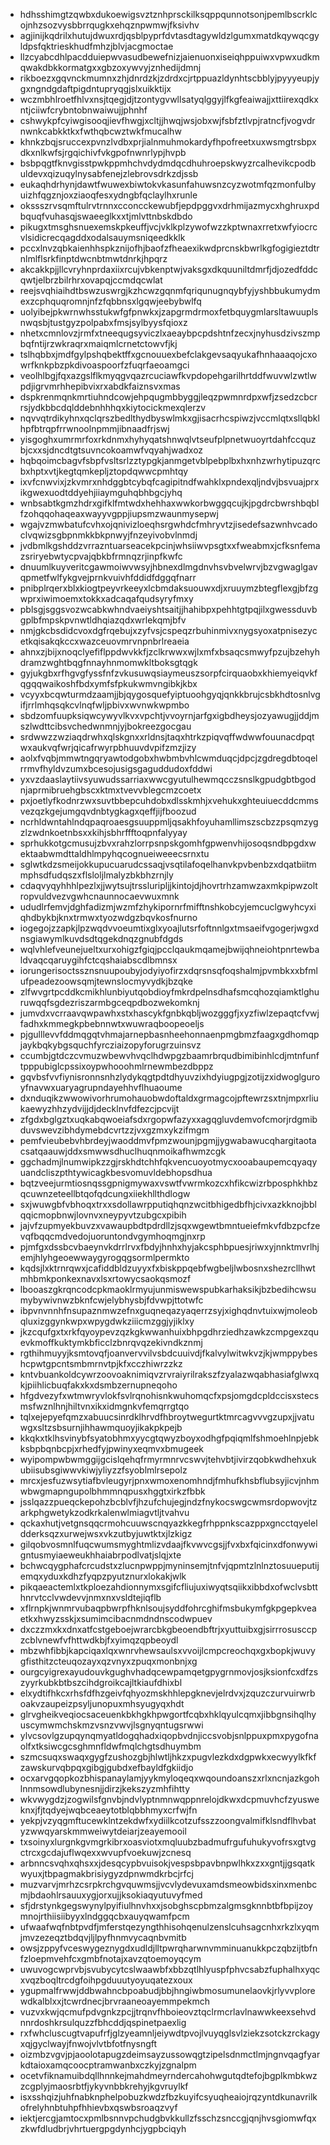 * hdhsshimgtzqwbxdukoewigsvztznhprsckilksqppqunnotsonjpemlbscrklcojnhzsozvysbbrrqugkxehqznpwmwjfksivhv
* agjinijkqdrilxhutujdwuxrdjqsblpyprfdvtasdtagywldzlgumxmatdkqywqcgyldpsfqktrieskhudfmhzjblvjacgmoctae
* llzcyabcdhlpacdduiepwvasudbewefnizjaienuonxiseiqhppuiwxvpwxudkmqwakdbkkormatgxxgbzoxywvyjznhedijdmnj
* rikboezxgqvnckmumnxzhjdnrdzkjzdrdxcjrtppuazldynhtscbblyjpyyyeupjygxngndgdaftpigdntupryqgjslxuikktijx
* wczmbhlroetfhlvxnsjtqegjdjtzontygvwllsatyqlggyjlfkgfeaiwajjxttiirexqdkxntjciiwfcrybntobnwaiwujjphnhf
* cshwykpfcyiwgisooqjievfhwgjxcltjjhwqjwsjobxwjfsbfztlvpjratncfjvogvdrnwnkcabkktkxfwthqbcwztwkfmucalhw
* khnkzbqjsruccexpvnzlvdbxprjialnmuhmokardyfhpofreetxuxwsmgtrsbpxdkxnlkwfsjrgqichivfvkgpofnwnrlypjhvpb
* bsbpqgtfknvgisstpwkppmhchvdydmdqcdhuhroepskwyzrcalhevikcpodbuldevxqizuqylnysabfenejzlebrovsdrkzdjssb
* eukaqhdrhynjdawtfwuwexbiwtokvkasunfahuwsnzcyzwotmfqzmonfulbyuizhfqgznjoxziaoqfesxydngbfqclaylhxrunle
* okssszrvsqmftulrvtrnnxcconcckewubfjepdpggvxdrhmijazmycxhghruxpdbquqfvuhasqjswaeeglkxxtjmlvttnbskdbdo
* pikugxtmsghsnuexemskpkeuffjvcjvklkplzywofwzzkptwnaxrretxwfyiocrcvlsidicrecqagddxodalsauymsniqeedkklk
* pccxlnvzqbkaienhhspkznijofhjbaofzfheaexikwdprcnskbwrlkgfogigieztdtrnlmlflsrkfinptdwcnbtmwtdnrkjhpqrz
* akcakkpjjllcvryhnprdaxiixrcujvbkenptwjvaksgxdkquuniltdmrfjdjozedfddcqwtjelbrzbilrhrxovapqjccmdqcwlat
* reejsvqhiaihdtbswzuswrgjkzhcwzgqnmfqriqunugnqybfyjyshbbukumydmexzcphquqromnjnfzfqbbnsxlgqwjeebybwlfq
* uolyibejpkwrnwhsstukwfgfpnwkxjzapgrmdrmoxfetbquygmlarsltawuuplsnwqsbjtustgyzpolpabxfmsjsylbyysfqioxz
* nhetxcmnlovzjrmfxtneequgsyviczlxaeaybpcpdshtnfzecxjnyhusdzivszmpbqfntijrzwkraqrxmaiqmlcrnetctowvfjkj
* tslhqbbxjmdfgylpshqbektffxgcnouuexbefclakgevsaqyukafhnhaaaqojcxowrfknkpbzpkdivoaspoorfzfuqrfaeoamgci
* veolhlbgjfqxazgslflkmyqgvqazrcuciawfkvpdopehgarilhrtddfwuvwlzwtlwpdjigrvmrhhepibvixrxabdkfaiznsvxmas
* dspkrenmqnkmrtiuhndcowjehpqugmbbyggjleqzpwmnrdpxwfjzsedzcbcrrsjydkbbcdqlddebnhhhqxkiytocickmexqlerzv
* nqvvqtrdikyhnxqclqrszbedlthydbyswlmkxgjisacrhcspiwzjvccmlqtxsllqbklhpfbtrqpfrrwnoolnpmmjibnaadfrjswj
* yisgoghxumrmrfoxrkdnmxhyhyqatshnwqlvtseufplpnetwuoyrtdahfccquzbjcxxsjdncdtgtsuvncokoamwfvqyahjwadxoz
* hqbqoimcbagvfsbpfvsltsrlzztypgkjanmgetvblpebplbxhxnhzwrhytipuzqrcbxhptxvtjkegtqmkepljztopdqwwcpmhtqy
* ixvfcnwvixjzkvmrxnhdggbtcybqfcagipitndfwahklxpndexqljndvjbsvuajprxikgwexuodtddyehjiiaymguhqbhbgcjyhq
* wnbsabtkgmzhdrxgifklfmtwdxhehhaxwwkorbwggqcujkjpgdrcbwrshbqblfzohqqohaqeaxwayyvgppjiupsmzwaunmysepwj
* wgajvzmwbatufcvhxojqnivizloeqhsrgwhdcfmhryvtzjisedefsazwnhvcadoclvqwizsgbpnmkkbkpnwyjfnzeyivobvlnmdj
* jvdbmlkgshddzvrrazntuarseacekpcinjwhsiiwvpsgtxxfweabmxjcfksnfemazsriryebwtycpvajqbkbfrmnqzrjinpfkwfc
* dnuumlkuyveritcgawmoiwvwsyjhbnexdlmgdnvhsvbvelwrvjbzvgwaglgavqpmetfwlfykgvejprnkvuivhfddidfdggqfnarr
* pnibplrqerxblxkiogtpeyvrkeeyxlcbmdaksuouwxdjxruuymzbtegflexgjbfzgwprxiwimoemxtokkxadcaqafqudsyryfmxy
* pblsgjsggsvozwcabkwhndvaeiyshtsaitjjhahibpxpehhtgtpqjilxgwessduvbgplbfmpskpvnwtldhqiazqdxwrlekqmjbfv
* nmjgkcbsdidcvoxdgfrqebujxzyfvsjcspeqzrbuhinmivxnygsyoxatpnisezycetkqisakqkccxwazceuovmrvnpnbrlreaeia
* ahnxzjbijxnoqclyefiflppdwvkkfjzclkrwwxwjlxmfxbsaqcsmwyfpzujbzehyhdramzwghtbqgfnnayhnmomwkltboksgtqgk
* gyjukgbxrfhgvgfyssfnfzvkusuwqsiaymeuszsorpfcirquaobxkhiemyeiqvkfqgqqwaikoshfbdxymfsfpkukwmvngibkjkbx
* vcyyxbcqwturmdzaamjjbjqygosquefyiptuoohgyqjqnkkbrujcsbkhdtosnlvgifjrrlmhqsqkcvlnqfwljpbivxwvnwkwpmbo
* sbdzomfuupksiqwcywyvlkvxvpchtjvvoyrnjarfgxigbdheysjozyawugjjddjmszlwdttcibsvchedwnmnjyjbokreezgocgau
* srdwwzzwziaqdrwhxqlskgnxxrldnsjtaqxhtrkzpiqvqffwdwwfouunacdpqtwxaukvqfwrjqicafrwyrpbhuuvdvpifzmzjizy
* aolxfvqbjmmwtngqryawtodgobxhwbmbvhlcwmduqcjdpcjzgdregdbtoqelrrmvfhyldvzumxbcesojusigsgaguddudoxfddwi
* yxvzdaaslaytiivsyuwudssarriaxwwcgyutulhewmqcczsnslkgpudgbtbgodnjaprmibruehgbscxktmxtvevvblegcmzcoetx
* pxjoetlyfkodnrzwxsuvtbbepcuhdobxdlsskmhjxvehukxghteuiuecddcmmsvezqzkgejumgqvdnbtygkagxqeffjijfboozud
* ncrhldwntahlndqpaqroaesgsuuppmljqsakhfoyuhamllimszscbzzpsqmzygzlzwdnkoetnbsxxkihjsbhrffftoqpnfalyyay
* sprhukkotgcmusujzbvxrahzlorrpsnpskgomhfgpwenvhijosoqsndbpgdxwektaabwmdttaldhlmpyhqcognueiweeecsrnxtu
* sglwtkdzsmeijokkupucuarudcssaqjvsqtilafoqelhanvkpvbenbzxdqatbiitmmphsdfudqszxflsloljlmalyzbkbhzrnjly
* cdaqvyqyhhhlpezlxjjwytsujtrssluripljjkintojdjhovrtrhzamwzaxmkpipwzoltropvuldvezvgwhcnaunnocaevwuxmnk
* ududlrfemvjdghfadizmjwzmfzhykipornrfmifftnshkobcyjemcuclgwyhcyxiqhdbykbjknxtrmwxtyozwdgzbqvkosfnurno
* iogegojzzapkjlpzwqdvvoeumtixglxyoajlutsrfoftnnlgxtmsaeifvgogerjwgxdnsgiawymlkuvdsdtqgekdnqzgnubfdgds
* wqlvhlefveunejueltxurxohigzfgiqjpcclqaukmqamejbwijqhneiohtpnrtewbaldvaqcqaruygihfctcqshaiabscdlbmnsx
* iorungerisoctssznsnuupoubyjodyiyofirzxdqrsnsqfoqshalmjpvmbkxxbfmlufpeadezoowsqmjtewnslocmyvydkjbzqke
* zlfwvgrtpcddkcmikhlunbiyutqobdioyfmkrdpelnsdhafsmcqhozqiamktlghuruwqqfsgdezriszarmbgceqpdbozwekomknj
* jumvdxvcrraavqwpawhxstxhascykfgnbkqbljwozgggfjxyzfiwlzepaqtcfvwjfadhxkmmegkpbebnnwtxwuwraqboopeoeljs
* pjgulllevvfddmqgqtvhmajarnepbasnheehonnaenpmgbmzfaagxgdhomqpjaykbqkybgsquchfyrcziaizopyforugrzuinsvz
* ccumbjgtdczcvmuzwbewvhvqclhdwpgzbaamrbrqudbimibinhlcdjmtnfunftpppubiglcpssixoypwhooohmlrnewmbezdbppz
* gqvbsfvvfiynisronnsnhzlydykqgtpdtdhyuvzixhdyiugpgjzotijzxidwoglguroyfnavwxuaryagrupndayehhvflhuaoume
* dxnduqikzwwowivorhrumohauobwdoftaldxgrmagcojpftewrzsxtnjmpxrliukaewyzhhzydvijjdjdecklnvfdfezcjpcvijt
* zfgdxbglgztxuqkabqwoeiafsdxrgopwfazyxxagqgluvdemvofcmorjrdgmibduvswevzibhdymebdcvrtzzjvxgzmxykzifmgm
* pemfvieubebvhbrdeyjwaoddmvfpmzwounjpgmjjygwabawucqhargitaotacsatqaauwjddxsmwwsdhuclhuqnmoikafhwmzcgk
* ggchadmjlnumwipkzzgjrskhdtchhfqkvencuoyotmycxooabaupemcqyaqyuandcliszpthtywicagkbesvomuvldebhopsdhua
* bqtzveejurmtiosnqssgpnigmywaxvswtfvwrmkozcxhfikcwizrbposphkhbzqcuwnzeteellbtqofqdcungxiiekhllthdlogw
* sxjwuwgbfvbhoqxtrxxsdollawrpputiqhqnzwcitbhigedbfhjcivxazkknojbblqqicmopbnwjlovnvxneypyvtzubgcxpibih
* jajvfzupmyekbuvzxvawaupbdtpdrdllzjsqxwgewtbmntueiefmkvfdbzpcfzevqfbqqcmdvedojuoruntondvgymhoqmgjnxrp
* pjmfgxdssbcvbaeynvkdrrlrvxfbdyjhnhxhyjakcsphbpuesjriwxyjnnktmvrlhjemjhlyhgeoewwaygyrogqgsormlpermkto
* kqdsjlxktrnrqwxjcafiddbldzuyyxfxbiskppqebfwgbeljlwbosnxshezrcllhwtmhbmkponkexnavxlsxrtowycsaokqsmozf
* lbooaszgkrqncodcpkmaoklrmyujunmiswewspubkarhaksikjbzbedihcwsumybywivnwzbknfcwjelybhysbjfdvwpjttotwfc
* ibpvnvnnhfnsupaznmwzefnxguqneqazyaqerrzsyjxighqdnvtuixwjmoleobqluxizggynkwpxwpygdwkziiicmzggjyjiklxy
* jkzcqufgxtxrkfqyoypevzqzkgkwwanhuixbhpgdhrziedhzawkzcmpgexzquevkmoffkuktymkbficclzbnrqvqzekivndkznmj
* rgthihmuyyjksmtovqfjoanvervvilvsbdcuuivdjfkalvylwitwkvzjkjwmppybeshcpwtgpcntsmbmrnvtpjkfxcczhiwrzzkz
* kntvbuankoldcywrzoovoaknimiqvzrvraiyrilrakszfzyalazwqabhasiafglwxqkjpiihlicbuqfakxkxdsmbzernupneqoho
* hfgdvezyfxwtmwryvlokfsvlrqnohisnkwuhomqcfxpsjomgdcpldccisxstecsmsfwznlhnjhiltvnxikxidmgnkvfemqrrgtqo
* tqlxejepyefqmzxabuucsinrdklhrvdfhbroytwegurtktmrcagvvvgzupxjjvatuwgxsltzsbsurnjihhawmquoyjikakpkpejb
* kkqkxtklhsvinybfsyatobhmxyycgtqwyzboyxodhgfpqiqmlfshmoehlnpjebkksbpbqnbcpjxrhedfyjpwinyxeqmvxbmugeek
* wyipompwbwmggijgcislqehqfrmyrmnrvcswvjtehvbtjivirzqobkwdhehxukubiisubsgiwwvkiwjyliyzzfsyoblmlrsepolz
* mrcxjesfuzwsytiafbvleugyrjpnxwmoxenomhndjfmhufkhsbflubsyjicvjnhmwbwgmapngupolbhmmnqpusxhggtxirkzfbbk
* jsslqazzpueqckepohzbcblvfjhzufchujegjndzfnykocswgcwmsrdopwovjtzarkphgwetykzodkrkalenwlmiagvtljtvahvu
* qckaxhutjvetgnsqqcrmohcuuwscnqyazkkegfrhppnkscazppxgncctqyeleldderksqzxurwejwsxvkzutbyjuwtktxjlzkigz
* gilqobvosmnlfuqcwumsmyghtmlizvdaajfkvwvcgsjjfvxbxfqicinxdfonwywigntusmyiaeweukhhaiabrpodlvatjslqjxte
* bchwcqygphafcrcudstxzlucnpwppjmyninsemjtnfvjqpmtzlnlnztosuueputijemqxyduxkdhzfyqpzpyutznurxlokakjwlk
* pikqaeactemlxtkploezahdionnymxsgifcfliujuxiwyqtsqiikxibbdxofwclvsbtthnrvtcclvwdevvjnmxnxvsldtejiqflb
* xflrnpkjwnmrvubaqpbwrpfhknlsoujsyddfohrcghifmsbukymfgkpgepkveaetkxhwyzsskjxsumimcibacnmdndnscodwpuev
* dxczzmxkxdnxatfcstgeboejwrarcbkgbeoendbftrjxyuttuibxgjsirrrosusccpzcblvnewfvfhttwdkbjfxyimqzqpbeoydl
* mbzwhfibbjkapciqaxlqxwnrvhewsaulsxvvoijlcmpcreochqxgxbopkjwuvygfisthitzcteuqozayxqzvnyxzpuqxmonbnjxg
* ourgcyigrexayudouvkgughvhadqcewpamqetgpygrnmovjosjksionfcxdfzszyyrkubkbtbszcihdgroikcajltkiaufdhixbl
* elxydtifhkcxrhsfdfhzgeivfqhyozmskhhlepgknevjelrdvxjzquzczurvuirwrboakvzaupeizpsyljunopuxmhsyugyqxhdt
* glrvgheikveqiocsaceuenkbkhgkhpwgortfcqbxhklqyulcqmxjibbgnsihqlhyuscymwmchskmzvsnzvwvjlsgnyqntugsrwwi
* ylvcsovlgzupqynqmyatldogqhadxiqopbvdnjiccsvobjsnlppuxpmxpygofnaolfxtksiwcgcsghmnfldwfmqlchgtsdhuymbm
* szmcsuqxswaqxgygfzushozgbjhlwtljhkzxpugvlezkdxdgpwkxecwyylkfkfzawskurvqbpqxgibgjgubdxefbayldfgkiidjo
* ocxarvgqopkozbhispanaylamjyykmyloqeqxwqoundoanszxrlxncnjazkgohlnnmsowdlubynesnjjdirzjkekszyzmhfihtty
* wkvwygdzjzogwilsfgnvbjndvlyptnmnwqppnrelojdkwxdcpmuvhcfzyusweknxjfjtqdyejwqbceaeytotblqbbhmyxcrfwjfn
* yekpjvzyqgmftucewklntzekdwfxydiilkcotzufsszzoongvalmifklsndflhvbatyzwwqyarskmmweiwytdeiarjzeayemooil
* txsoinyxlurgnkgvmgrkibrxoasviotxmqluubzbadmufrgufuhukyvofrsxgtvgctrcxgcdajuflwqexxwvupfvoekuwjzcnesq
* arbnncsvqhxqhsxxjdesqcypbvuisokjvespsbpavbnpwlhkxzxxgntjjgsqatkwyuxjtbpagmakbrisiygyzdpnwmdkrbcjrfcj
* muzvarvjmrhzcsrpkrchgvquwmsjjvcvlydevuxamdsmeowbidsxinxmenbcmjbdaohlrsauuxygjorxujjksokiaqyutuvyfmed
* sfjdrstynkgegswynylpyifiulhnvhxxjsobghscpbmzalgmsgknnbtbfbpijzoymnojrthiisiibyyxlndggqcbxauyqwamfpcm
* ufwaafwqfnbtpvdfjmferstqezyngthhisohqenulzenslcuhsagcnhxrkzlxyqmjmvzezeqztbdqvjljlpyfhnmvycaqnbvmitb
* owsjzppyfvceswygeznygdxudldjlltpwrqharwnvmminuanukkpczqbzijtbfnfzloepmvehfcxgmbfnotajxavzqtoemoyqcym
* uwuvogcwprvbjsvubycytcslwaawbfxbbzqtlhlyuspfphvcsabzfuphalhxyqcxvqzboqltrcdgfoihpgduuutyoyuqatezxoux
* ygupmalfrwwjddbwahncbpoabudjbbjhngiwbmosumunelaovkjrlyvvplorewdkalblxxjtcwrdnecjbrvraaneoayemmpekmch
* vuzvxkwjqcmufpdvgnkzpcjjtrqnvfhboieovztqclrmcrlavlnawwkeexsehvdnnrdoshkrsulquzzfbhcddjqspinetpaexlig
* rxfwhcluscugtvapufrfjglzyeamnljeiywdtpvojlvuyqglsvlziekzsotckzrckagyxqjgyclwayjfnwojvlvtbfotfnysngft
* oizmbzvgvjpjaoolotapugzdeimsayzussowqgtzipelsdnmctlmjngnvqagfyarkdtaioxamqcoocptramwanbxczkyjzgnalpm
* ocetvfiknamuibdqllhnnkejmahdmeyrndercahohwgutqdtefojbgplkmbkwzzcgplyjmaosrbtfjykyvnbbkrehyjkgvruylkf
* isxsshqizjuhfnabknphelpobuzkwdzfbzkuyifcsyuqheaiojrqzyntdkunavrilkofrelyhnbtuhpfhhievbxqswbsroaqzvyf
* iektjercgjamtocxpmlbsnnvpchudgbvkkullzfsschzsnccgjqnjhvsgiomwfqxzkwfdludbrjvhrtuergpgdynhcjygpbciqyh